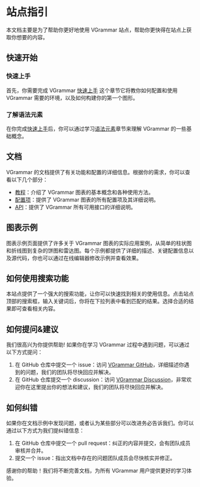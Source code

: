 # 站点指引

本文档主要是为了帮助你更好地使用 VGrammar 站点，帮助你更快得在站点上获取你想要的内容。

## 快速开始

### 快速上手

首先，你需要完成 VGrammar [快速上手](./quick-start) 这个章节它将教你如何配置和使用 VGrammar 需要的环境，以及如何构建你的第一个图形。

### 了解语法元素

在你完成[快速上手](./quick-start)后，你可以通过学习[语法元素](./grammar-element)章节来理解 VGrammar 的一些基础概念。

## 文档

VGrammar 的文档提供了有关功能和配置的详细信息。根据你的需求，你可以查看以下几个部分：

- [教程](/vgrammar/guide/guides)：介绍了 VGrammar 图表的基本概念和各种使用方法。
- [配置项](/vgrammar/option)：提供了 VGrammar 图表的所有配置项及其详细说明。
- [API](/vgrammar/api)：提供了 VGrammar 所有可用接口的详细说明。

## 图表示例

图表示例页面提供了许多关于 VGrammar 图表的实际应用案例，从简单的柱状图和折线图到复杂的饼图和雷达图。每个示例都提供了详细的描述、关键配置信息以及源代码，你也可以通过在线编辑器修改示例并查看效果。

## 如何使用搜索功能

本站点提供了一个强大的搜索功能，让你可以快速找到相关的使用信息。点击站点顶部的搜索框，输入关键词后，你将在下拉列表中看到匹配的结果。选择合适的结果即可查看相关内容。

## 如何提问&建议

我们很高兴为你提供帮助! 如果你在学习 VGrammar 过程中遇到问题，可以通过以下方式提问：

1.  在 GitHub 仓库中提交一个 issue：访问 [VGrammar GitHub](https://github.com/VisActor/VGrammar/issues/new/choose)，详细描述你遇到的问题，我们的团队将尽快回应并解决。
2.  在 GitHub 仓库提交一个 discussion：访问 [VGrammar Discussion](https://github.com/VisActor/VGrammar/discussions)，非常欢迎你在这里提出你的想法和建议，我们的团队将尽快回应并解决。

## 如何纠错

如果你在文档示例中发现问题，或者认为某些部分可以改进务必告诉我们。你可以通过以下方式为我们提纠错信息：

1.  在 GitHub 仓库中提交一个 pull request：纠正的内容并提交，会有团队成员审核并合并。
2.  提交一个 issue：指出文档中存在的问题团队成员会尽快核实并修正。

感谢你的帮助！我们将不断完善文档，为所有 VGrammar 用户提供更好的学习体验。
